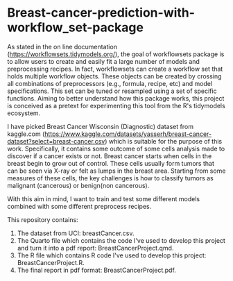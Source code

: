 # Breast-cancer-prediction-with-workflow_set-package
As stated in the on line documentation (<https://workflowsets.tidymodels.org/>), the goal of workflowsets package is to allow users to create and easily fit a large number of models and preprocessing recipes. In fact, workflowsets can create a workflow set that holds multiple workflow objects. These objects can be created by crossing all combinations of preprocessors (e.g., formula, recipe, etc) and model specifications. This set can be tuned or resampled using a set of specific functions. Aiming to better understand how this package works, this project is conceived as a pretext for experimenting this tool from the R's tidymodels ecosystem.

I have picked Breast Cancer Wisconsin (Diagnostic) dataset from kaggle.com (<https://www.kaggle.com/datasets/yasserh/breast-cancer-dataset?select=breast-cancer.csv>) which is suitable for the purpose of this work. Specifically, it contains some outcome of some cells analysis made to discover if a cancer exists or not. Breast cancer starts when cells in the breast begin to grow out of control. These cells usually form tumors that can be seen via X-ray or felt as lumps in the breast area. Starting from some measures of these cells, the key challenges is how to classify tumors as malignant (cancerous) or benign(non cancerous).

With this aim in mind, I want to train and test some different models combined with some different preprocess recipes.

This repository contains:
1. The dataset from UCI: breastCancer.csv.
2. The Quarto file which contains the code I've used to develop this project and turn it into a pdf report: BreastCancerProject.qmd.
3. The R file which contains R code I've used to develop this project: BreastCancerProject.R.
4. The final report in pdf format: BreastCancerProject.pdf.
